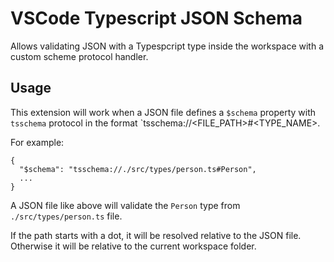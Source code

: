 # VSCode Typescript JSON Schema

Allows validating JSON with a Typespcript type inside the workspace with a custom scheme protocol handler.

## Usage

This extension will work when a JSON file defines a `$schema` property with `tsschema` protocol in the format `tsschema://<FILE_PATH>#<TYPE_NAME>.

For example:

```jsonc
{
  "$schema": "tsschema://./src/types/person.ts#Person",
  ...
}
```

A JSON file like above will validate the `Person` type from `./src/types/person.ts` file.

If the path starts with a dot, it will be resolved relative to the JSON file. Otherwise it will be relative to the current workspace folder.
